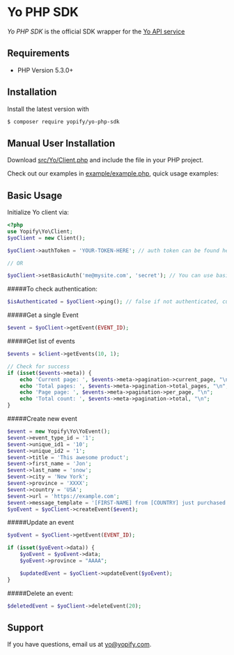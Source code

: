 Yo PHP SDK
================

*Yo PHP SDK* is the official SDK wrapper for the [Yo API service](https://yopify.com/api/yo)

## Requirements

- PHP Version 5.3.0+

## Installation

Install the latest version with

```bash
$ composer require yopify/yo-php-sdk
```

## Manual User Installation

Download [src/Yo/Client.php](src/Yo/Client.php) and include the file in your PHP project.

Check out our examples in [example/example.php](example/example.php), quick usage examples:

## Basic Usage

Initialize Yo client via:

```php
<?php
use Yopify\Yo\Client;
$yoClient = new Client();

$yoClient->authToken = 'YOUR-TOKEN-HERE'; // auth token can be found here: https://yopify.com/api/yo/settings#/api

// OR

$yoClient->setBasicAuth('me@mysite.com', 'secret'); // You can use basic auth also
```

#####To check authentication:
```php
$isAuthenticated = $yoClient->ping(); // false if not authenticated, current timestamp if success

```

#####Get a single Event

```php
$event = $yoClient->getEvent(EVENT_ID);
```

#####Get list of events

```php
$events = $client->getEvents(10, 1);

// Check for success
if (isset($events->meta)) {
    echo 'Current page: ', $events->meta->pagination->current_page, "\n";
    echo 'Total pages: ', $events->meta->pagination->total_pages, "\n";
    echo 'Page page: ', $events->meta->pagination->per_page, "\n";
    echo 'Total count: ', $events->meta->pagination->total, "\n";
}
```

#####Create new event

```php
$event = new Yopify\Yo\YoEvent();
$event->event_type_id = '1';
$event->unique_id1 = '10';
$event->unique_id2 = '1';
$event->title = 'This awesome product';
$event->first_name = 'Jon';
$event->last_name = 'snow';
$event->city = 'New York';
$event->province = 'XXXX';
$event->country = 'USA';
$event->url = 'https://example.com';
$event->message_template = '[FIRST-NAME] from [COUNTRY] just purchased [TITLE-WITH-LINK]';
$yoEvent = $yoClient->createEvent($event);
```

#####Update an event

```php
$yoEvent = $yoClient->getEvent(EVENT_ID);

if (isset($yoEvent->data)) {
    $yoEvent = $yoEvent->data;
    $yoEvent->province = "AAAA";

    $updatedEvent = $yoClient->updateEvent($yoEvent);
}
```

#####Delete an event:

```php
$deletedEvent = $yoClient->deleteEvent(20);
```

## Support

If you have questions, email us at [yo@yopify.com](mailto:yo@yopify.com).